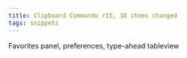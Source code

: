 ```yaml
---
title: Clipboard Commando r15, 38 items changed
tags: snippets
---
```


Favorites panel, preferences, type-ahead tableview
